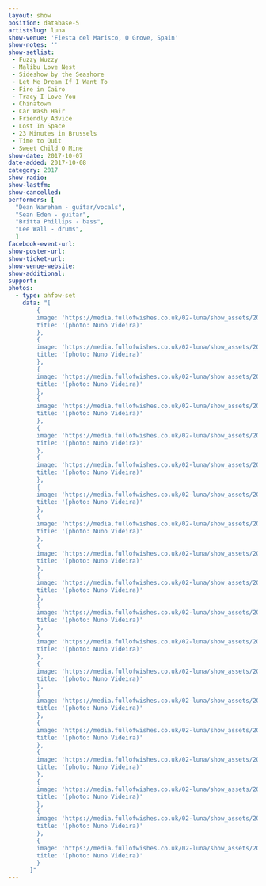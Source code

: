 ```yaml
---
layout: show
position: database-5
artistslug: luna
show-venue: 'Fiesta del Marisco, O Grove, Spain'
show-notes: ''
show-setlist:
 - Fuzzy Wuzzy
 - Malibu Love Nest
 - Sideshow by the Seashore
 - Let Me Dream If I Want To
 - Fire in Cairo
 - Tracy I Love You
 - Chinatown
 - Car Wash Hair
 - Friendly Advice
 - Lost In Space
 - 23 Minutes in Brussels
 - Time to Quit
 - Sweet Child O Mine
show-date: 2017-10-07
date-added: 2017-10-08
category: 2017
show-radio:
show-lastfm:
show-cancelled:
performers: [
  "Dean Wareham - guitar/vocals",
  "Sean Eden - guitar",
  "Britta Phillips - bass",
  "Lee Wall - drums",
  ]
facebook-event-url:
show-poster-url:
show-ticket-url:
show-venue-website:
show-additional:
support:
photos:
  - type: ahfow-set
    data: "[
        {
        image: 'https://media.fullofwishes.co.uk/02-luna/show_assets/2017-10-07/2017-10-07-o-grove-spain-nvideira-01.jpg',
        title: '(photo: Nuno Videira)'
        },
        {
        image: 'https://media.fullofwishes.co.uk/02-luna/show_assets/2017-10-07/2017-10-07-o-grove-spain-nvideira-02.jpg',
        title: '(photo: Nuno Videira)'
        },
        {
        image: 'https://media.fullofwishes.co.uk/02-luna/show_assets/2017-10-07/2017-10-07-o-grove-spain-nvideira-03.jpg',
        title: '(photo: Nuno Videira)'
        },
        {
        image: 'https://media.fullofwishes.co.uk/02-luna/show_assets/2017-10-07/2017-10-07-o-grove-spain-nvideira-04.jpg',
        title: '(photo: Nuno Videira)'
        },
        {
        image: 'https://media.fullofwishes.co.uk/02-luna/show_assets/2017-10-07/2017-10-07-o-grove-spain-nvideira-05.jpg',
        title: '(photo: Nuno Videira)'
        },
        {
        image: 'https://media.fullofwishes.co.uk/02-luna/show_assets/2017-10-07/2017-10-07-o-grove-spain-nvideira-06.jpg',
        title: '(photo: Nuno Videira)'
        },
        {
        image: 'https://media.fullofwishes.co.uk/02-luna/show_assets/2017-10-07/2017-10-07-o-grove-spain-nvideira-07.jpg',
        title: '(photo: Nuno Videira)'
        },
        {
        image: 'https://media.fullofwishes.co.uk/02-luna/show_assets/2017-10-07/2017-10-07-o-grove-spain-nvideira-08.jpg',
        title: '(photo: Nuno Videira)'
        },
        {
        image: 'https://media.fullofwishes.co.uk/02-luna/show_assets/2017-10-07/2017-10-07-o-grove-spain-nvideira-09.jpg',
        title: '(photo: Nuno Videira)'
        },
        {
        image: 'https://media.fullofwishes.co.uk/02-luna/show_assets/2017-10-07/2017-10-07-o-grove-spain-nvideira-10.jpg',
        title: '(photo: Nuno Videira)'
        },
        {
        image: 'https://media.fullofwishes.co.uk/02-luna/show_assets/2017-10-07/2017-10-07-o-grove-spain-nvideira-11.jpg',
        title: '(photo: Nuno Videira)'
        },
        {
        image: 'https://media.fullofwishes.co.uk/02-luna/show_assets/2017-10-07/2017-10-07-o-grove-spain-nvideira-12.jpg',
        title: '(photo: Nuno Videira)'
        },
        {
        image: 'https://media.fullofwishes.co.uk/02-luna/show_assets/2017-10-07/2017-10-07-o-grove-spain-nvideira-13.jpg',
        title: '(photo: Nuno Videira)'
        },
        {
        image: 'https://media.fullofwishes.co.uk/02-luna/show_assets/2017-10-07/2017-10-07-o-grove-spain-nvideira-14.jpg',
        title: '(photo: Nuno Videira)'
        },
        {
        image: 'https://media.fullofwishes.co.uk/02-luna/show_assets/2017-10-07/2017-10-07-o-grove-spain-nvideira-15.jpg',
        title: '(photo: Nuno Videira)'
        },
        {
        image: 'https://media.fullofwishes.co.uk/02-luna/show_assets/2017-10-07/2017-10-07-o-grove-spain-nvideira-16.jpg',
        title: '(photo: Nuno Videira)'
        },
        {
        image: 'https://media.fullofwishes.co.uk/02-luna/show_assets/2017-10-07/2017-10-07-o-grove-spain-nvideira-17.jpg',
        title: '(photo: Nuno Videira)'
        },
        {
        image: 'https://media.fullofwishes.co.uk/02-luna/show_assets/2017-10-07/2017-10-07-o-grove-spain-nvideira-18.jpg',
        title: '(photo: Nuno Videira)'
        },
        {
        image: 'https://media.fullofwishes.co.uk/02-luna/show_assets/2017-10-07/',
        title: '(photo: Nuno Videira)'
        }
      ]"
---
```

